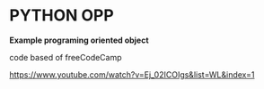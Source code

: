 # PYTHON OPP

**Example programing oriented object**

code based of freeCodeCamp

https://www.youtube.com/watch?v=Ej_02ICOIgs&list=WL&index=1

